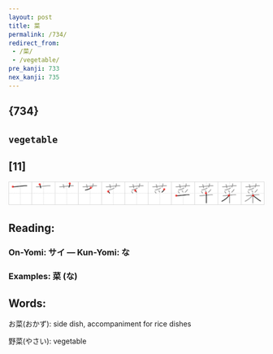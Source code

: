 ```yaml
---
layout: post
title: 菜
permalink: /734/
redirect_from:
 - /菜/
 - /vegetable/
pre_kanji: 733
nex_kanji: 735
---
```


## {734}

## `vegetable`

## [11]

<div class="stroke"><img src="../images/E88F9C.png" /></div>

## Reading:

### On-Yomi: サイ &mdash; Kun-Yomi: な

### Examples: 菜 (な)

## Words:

お菜(おかず): side dish, accompaniment for rice dishes

野菜(やさい): vegetable
